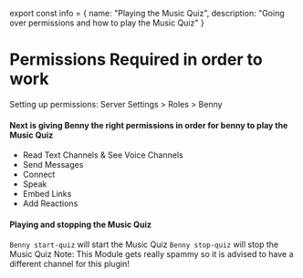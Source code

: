 export const info = {
    name: "Playing the Music Quiz",
    description: "Going over permissions and how to play the Music Quiz"
}

<PageToolBar title="Music Quiz" />

# Permissions Required in order to work
<Alert style="warn">Setting up permissions: Server Settings > Roles > Benny</Alert>

#### Next is giving Benny the right permissions in order for benny to play the Music Quiz
- Read Text Channels & See Voice Channels
- Send Messages 
- Connect 
- Speak 
- Embed Links
- Add Reactions


#### Playing and stopping the Music Quiz
``Benny start-quiz`` will start the Music Quiz 
``Benny stop-quiz`` will stop the Music Quiz
<Alert style="destructive">Note: This Module gets really spammy so it is advised to have a different channel for this plugin!</Alert>
